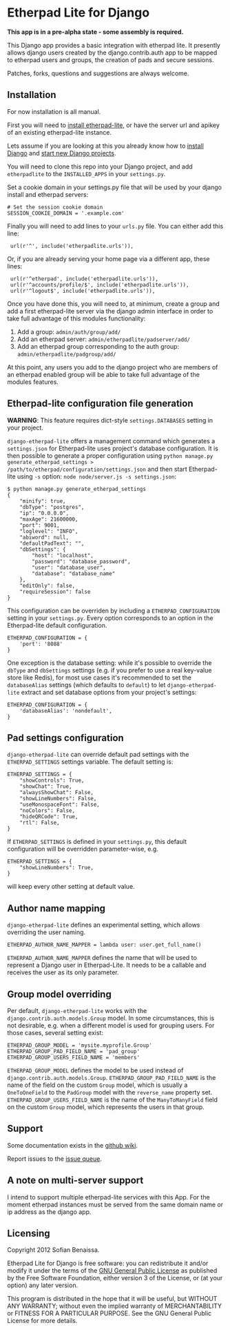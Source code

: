 Etherpad Lite for Django
========================

__This app is in a pre-alpha state - some assembly is required.__

This Django app provides a basic integration with etherpad lite. It presently allows django users created by the django.contrib.auth app to be mapped to etherpad users and groups, the creation of pads and secure sessions.

Patches, forks, questions and suggestions are always welcome.

Installation
------------

For now installation is all manual.

First you will need to [install etherpad-lite](http://github.com/Pita/etherpad-lite/blob/master/README.md), or have the server url and apikey of an existing etherpad-lite instance.

Lets assume if you are looking at this you already know how to [install Django](https://docs.djangoproject.com/en/1.3/intro/install/) and [start new Django projects](https://docs.djangoproject.com/en/1.3/intro/tutorial01/). 

You will need to clone this repo into your Django project, and add `etherpadlite` to the `INSTALLED_APPS` in your `settings.py`.

Set a cookie domain in your settings.py file that will be used by your django install and etherpad servers:

    # Set the session cookie domain
    SESSION_COOKIE_DOMAIN = '.example.com'

Finally you will need to add lines to your `urls.py` file. You can either add this line:

     url(r'^', include('etherpadlite.urls')),

Or, if you are already serving your home page via a different app, these lines:

     url(r'^etherpad', include('etherpadlite.urls')),
     url(r'^accounts/profile/$', include('etherpadlite.urls')),
     url(r'^logout$', include('etherpadlite.urls')),

Once you have done this, you will need to, at minimum, create a group and add a first etherpad-lite server via the django admin interface in order to take full advantage of this modules functionality:

1. Add a group: `admin/auth/group/add/`
2. Add an etherpad server: `admin/etherpadlite/padserver/add/`
3. Add an etherpad group corresponding to the auth group: `admin/etherpadlite/padgroup/add/`

At this point, any users you add to the django project who are members of an etherpad enabled group will be able to take full advantage of the modules features.

Etherpad-lite configuration file generation
-------------------------------------------

__WARNING__: This feature requires dict-style `settings.DATABASES` setting in your project.

`django-etherpad-lite` offers a management command which generates a `settings.json` for Etherpad-lite uses project's database configuration. It is then possible to generate a proper configuration using `python manage.py generate_etherpad_settings > /path/to/etherpad/configuration/settings.json` and then start Etherpad-lite using `-s` option: `node node/server.js -s settings.json`:

    $ python manage.py generate_etherpad_settings
    {
        "minify": true,
        "dbType": "postgres",
        "ip": "0.0.0.0",
        "maxAge": 21600000,
        "port": 9001,
        "loglevel": "INFO",
        "abiword": null,
        "defaultPadText": "",
        "dbSettings": {
            "host": "localhost",
            "password": "database_password",
            "user": "database_user",
            "database": "database_name"
        },
        "editOnly": false,
        "requireSession": false
    }

This configuration can be overriden by including a `ETHERPAD_CONFIGURATION` setting in your `settings.py`. Every option corresponds to an option in the Etherpad-lite default configuration. 

    ETHERPAD_CONFIGURATION = {
        'port': '8088'
    }

One exception is the database setting: while it's possible to override the `dbType` and `dbSettings` settings (e.g. if you prefer to use a real key-value store like Redis), for most use cases it's recommended to set the `databaseAlias` settings (which defaults to `default`) to let `django-etherpad-lite` extract and set database options from your project's settings:

    ETHERPAD_CONFIGURATION = {
        'databaseAlias': 'nondefault',
    }

Pad settings configuration
--------------------------

`django-etherpad-lite` can override default pad settings with the `ETHERPAD_SETTINGS` settings variable. The default setting is:

    ETHERPAD_SETTINGS = {
        "showControls": True,
        "showChat": True,
        "alwaysShowChat": False,
        "showLineNumbers": False,
        "useMonospaceFont": False,
        "noColors": False,
        "hideQRCode": True,
        "rtl": False,
    }

If `ETHERPAD_SETTINGS` is defined in your `settings.py`, this default configuration will be overridden parameter-wise, e.g.

    ETHERPAD_SETTINGS = {
        "showLineNumbers": True,
    }

will keep every other setting at default value.

Author name mapping
-------------------

`django-etherpad-lite` defines an experimental setting, which allows overriding the user naming.

    ETHERPAD_AUTHOR_NAME_MAPPER = lambda user: user.get_full_name()

`ETHERPAD_AUTHOR_NAME_MAPPER` defines the name that will be used to represent a Django user in Etherpad-Lite. It needs to be a callable and receives the user as its only parameter.

Group model overriding
----------------------

Per default, `django-etherpad-lite` works with the `django.contrib.auth.models.Group` model. In some circumstances, this is not desirable, e.g. when a different model is used for grouping users. For those cases, several setting exist:

    ETHERPAD_GROUP_MODEL = 'mysite.myprofile.Group'
    ETHERPAD_GROUP_PAD_FIELD_NAME = 'pad_group'
    ETHERPAD_GROUP_USERS_FIELD_NAME = 'members'

`ETHERPAD_GROUP_MODEL` defines the model to be used instead of `django.contrib.auth.models.Group`. `ETHERPAD_GROUP_PAD_FIELD_NAME` is the name of the field on the custom `Group` model, which is usually a `OneToOneField` to the `PadGroup` model with the `reverse_name` property set. `ETHERPAD_GROUP_USERS_FIELD_NAME` is the name of the `ManyToManyField` field on the custom `Group` model, which represents the users in that group.

Support
-------

Some documentation exists in the [github wiki](https://github.com/sfyn/django-etherpad-lite/wiki).

Report issues to the [issue queue](https://github.com/sfyn/django-etherpad-lite/issues).

A note on multi-server support
------------------------------

I intend to support multiple etherpad-lite services with this App. For the moment etherpad instances must be served from the same domain name or ip address as the django app.

Licensing
---------

Copyright 2012 Sofian Benaissa.

Etherpad Lite for Django is free software: you can redistribute it and/or modify it under the terms of the [GNU General Public License](http://www.gnu.org/licenses/) as published by the Free Software Foundation, either version 3 of the License, or (at your option) any later version.

This program is distributed in the hope that it will be useful, but WITHOUT ANY WARRANTY; without even the implied warranty of MERCHANTABILITY or FITNESS FOR A PARTICULAR PURPOSE.  See the GNU General Public License for more details.
